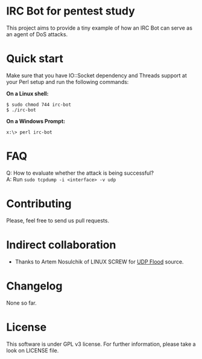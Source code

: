 # IRC Bot for pentest study

This project aims to provide a tiny example of how an IRC Bot can serve as an agent of DoS attacks.

# Quick start

Make sure that you have IO::Socket dependency and Threads support at your Perl setup and run the following commands:

**On a Linux shell:**

```
$ sudo chmod 744 irc-bot
$ ./irc-bot
```

**On a Windows Prompt:**

```
x:\> perl irc-bot
```

# FAQ

Q: How to evaluate whether the attack is being successful?<br/>
A: Run `sudo tcpdump -i <interface> -v udp`

# Contributing

Please, feel free to send us pull requests.

# Indirect collaboration

* Thanks to Artem Nosulchik of LINUX SCREW for [UDP Flood](http://www.linuxscrew.com/2008/04/10/tiny-perl-script-for-udp-flooding/) source.

# Changelog

None so far.

# License

This software is under GPL v3 license. For further information, please take a look on LICENSE file.